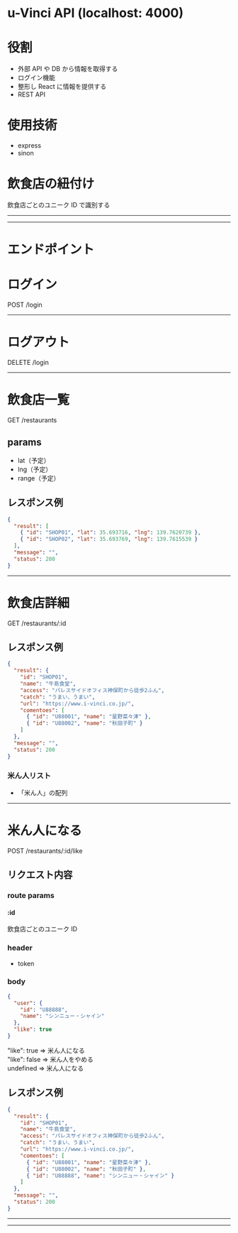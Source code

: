 # u-Vinci API (localhost: 4000)

# 役割

- 外部 API や DB から情報を取得する
- ログイン機能
- 整形し React に情報を提供する
- REST API

# 使用技術

- express
- sinon

# 飲食店の紐付け

飲食店ごとのユニーク ID で識別する

---

---

# エンドポイント

# ログイン

POST /login

---

# ログアウト

DELETE /login

---

# 飲食店一覧

GET /restaurants

## params

- lat（予定）
- lng（予定）
- range（予定）

## レスポンス例

```json
{
  "result": [
    { "id": "SHOP01", "lat": 35.693716, "lng": 139.7620739 },
    { "id": "SHOP02", "lat": 35.693769, "lng": 139.7615539 }
  ],
  "message": "",
  "status": 200
}
```

---

# 飲食店詳細

GET /restaurants/:id

## レスポンス例

```json
{
  "result": {
    "id": "SHOP01",
    "name": "牛島食堂",
    "access": "パレスサイドオフィス神保町から徒歩2ふん",
    "catch": "うまい、うまい",
    "url": "https://www.i-vinci.co.jp/",
    "comentoes": [
      { "id": "U88001", "name": "星野菜々津" },
      { "id": "U88002", "name": "秋田子町" }
    ]
  },
  "message": "",
  "status": 200
}
```

### 米ん人リスト

- 「米ん人」の配列

---

# 米ん人になる

POST /restaurants/:id/like

## リクエスト内容

### route params

#### :id

飲食店ごとのユニーク ID

### header

- token

### body

```json
{
  "user": {
    "id": "U88888",
    "name": "シンニュー・シャイン"
  },
  "like": true
}
```

"like": true => 米ん人になる\
"like": false => 米ん人をやめる\
undefined => 米ん人になる

## レスポンス例

```json
{
  "result": {
    "id": "SHOP01",
    "name": "牛島食堂",
    "access": "パレスサイドオフィス神保町から徒歩2ふん",
    "catch": "うまい、うまい",
    "url": "https://www.i-vinci.co.jp/",
    "comentoes": [
      { "id": "U88001", "name": "星野菜々津" },
      { "id": "U88002", "name": "秋田子町" },
      { "id": "U88888", "name": "シンニュー・シャイン" }
    ]
  },
  "message": "",
  "status": 200
}
```

---

---
